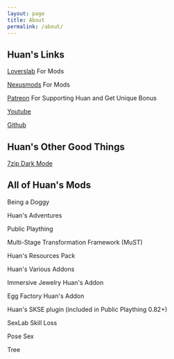 ```yaml
---
layout: page
title: About
permalink: /about/
---
```


## Huan's Links

[Loverslab](https://www.loverslab.com/profile/3300864-huanrenfeng/) For Mods

[Nexusmods](https://www.nexusmods.com/skyrim/users/myaccount?tab=files) For Mods

[Patreon](https://www.patreon.com/modderHuan) For Supporting Huan and Get Unique Bonus

[Youtube](https://www.youtube.com/channel/UCPrSxuyxhgfnuQp3RMo0WEA?view_as=subscriber)

[Github](https://github.com/huanrenfeng)

## Huan's Other Good Things

[7zip Dark Mode](https://github.com/huanrenfeng/7zipDarkmode)



## All of Huan's Mods

Being a Doggy

Huan's Adventures

Public Plaything

Multi-Stage Transformation Framework (MuST)

Huan's Resources Pack

Huan's Various Addons

Immersive Jewelry Huan's Addon

Egg Factory Huan's Addon

Huan's SKSE plugin (included in Public Plaything 0.82+)

SexLab Skill Loss

Pose Sex

Tree
